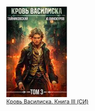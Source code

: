 ![](Кровь%20Василиска.%20Книга%20III%20(СИ).jpg)  
[Кровь Василиска. Книга III (СИ)](Кровь%20Василиска.%20Книга%20III%20(СИ).md)
